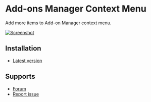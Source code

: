 # Add-ons Manager Context Menu

Add more items to Add-on Manager context menu.

[![Screenshot](https://lh4.googleusercontent.com/-EDIp4dgoEbk/T7D7No8hAgI/AAAAAAAACnE/S-ytNTrwKsY/s128/amcontext-0.0.20120510.02.png)](https://lh4.googleusercontent.com/-EDIp4dgoEbk/T7D7No8hAgI/AAAAAAAACnE/S-ytNTrwKsY/s640/amcontext-0.0.20120510.02.png "Click to enlarge")

## Installation

* [Latest version](https://addons.mozilla.org/addon/am-context/)

## Supports

* [Forum](https://forums.mozilla.org/addons/viewtopic.php?t=9858)
* [Report issue](/LouCypher/AM_contextmenu/issues)
